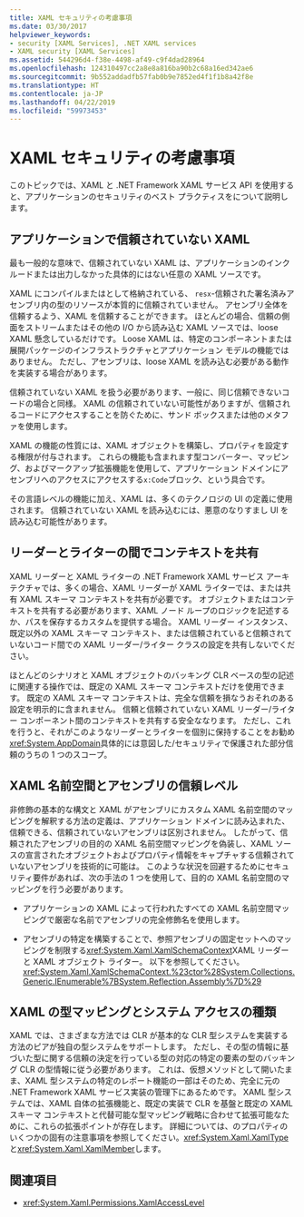 ```yaml
---
title: XAML セキュリティの考慮事項
ms.date: 03/30/2017
helpviewer_keywords:
- security [XAML Services], .NET XAML services
- XAML security [XAML Services]
ms.assetid: 544296d4-f38e-4498-af49-c9f4dad28964
ms.openlocfilehash: 124310497cc2a8e8a816ba90b2c68a16ed342ae6
ms.sourcegitcommit: 9b552addadfb57fab0b9e7852ed4f1f1b8a42f8e
ms.translationtype: HT
ms.contentlocale: ja-JP
ms.lasthandoff: 04/22/2019
ms.locfileid: "59973453"
---
```

# <a name="xaml-security-considerations"></a>XAML セキュリティの考慮事項
このトピックでは、XAML と .NET Framework XAML サービス API を使用すると、アプリケーションのセキュリティのベスト プラクティスをについて説明します。  
  
## <a name="untrusted-xaml-in-applications"></a>アプリケーションで信頼されていない XAML  
 最も一般的な意味で、信頼されていない XAML は、アプリケーションのインクルードまたは出力しなかった具体的にはない任意の XAML ソースです。  
  
 XAML にコンパイルまたはとして格納されている、 `resx`-信頼された署名済みアセンブリ内の型のリソースが本質的に信頼されていません。 アセンブリ全体を信頼するよう、XAML を信頼することができます。 ほとんどの場合、信頼の側面をストリームまたはその他の I/O から読み込む XAML ソースでは、loose XAML 懸念しているだけです。 Loose XAML は、特定のコンポーネントまたは展開パッケージのインフラストラクチャとアプリケーション モデルの機能ではありません。 ただし、アセンブリは、loose XAML を読み込む必要がある動作を実装する場合があります。  
  
 信頼されていない XAML を扱う必要があります、一般に、同じ信頼できないコードの場合と同様。 XAML の信頼されていない可能性がありますが、信頼されるコードにアクセスすることを防ぐために、サンド ボックスまたは他のメタファを使用します。  
  
 XAML の機能の性質には、XAML オブジェクトを構築し、プロパティを設定する権限が付与されます。 これらの機能も含まれます型コンバーター、マッピング、およびマークアップ拡張機能を使用して、アプリケーション ドメインにアセンブリへのアクセスにアクセスする`x:Code`ブロック、という具合です。  
  
 その言語レベルの機能に加え、XAML は、多くのテクノロジの UI の定義に使用されます。 信頼されていない XAML を読み込むには、悪意のなりすまし UI を読み込む可能性があります。  
  
## <a name="sharing-context-between-readers-and-writers"></a>リーダーとライターの間でコンテキストを共有  
 XAML リーダーと XAML ライターの .NET Framework XAML サービス アーキテクチャでは、多くの場合、XAML リーダーが XAML ライターでは、または共有 XAML スキーマ コンテキストを共有が必要です。 オブジェクトまたはコンテキストを共有する必要があります、XAML ノード ループのロジックを記述するか、パスを保存するカスタムを提供する場合。 XAML リーダー インスタンス、既定以外の XAML スキーマ コンテキスト、または信頼されていると信頼されていないコード間での XAML リーダー/ライター クラスの設定を共有しないでください。  
  
 ほとんどのシナリオと XAML オブジェクトのバッキング CLR ベースの型の記述に関連する操作では、既定の XAML スキーマ コンテキストだけを使用できます。 既定の XAML スキーマ コンテキストは、完全な信頼を損なうおそれのある設定を明示的に含まれません。 信頼と信頼されていない XAML リーダー/ライター コンポーネント間のコンテキストを共有する安全ななります。 ただし、これを行うと、それがこのようなリーダーとライターを個別に保持することをお勧め<xref:System.AppDomain>具体的には意図した/セキュリティで保護された部分信頼のうちの 1 つのスコープ。  
  
## <a name="xaml-namespaces-and-assembly-trust"></a>XAML 名前空間とアセンブリの信頼レベル  
 非修飾の基本的な構文と XAML がアセンブリにカスタム XAML 名前空間のマッピングを解釈する方法の定義は、アプリケーション ドメインに読み込まれた、信頼できる、信頼されていないアセンブリは区別されません。 したがって、信頼されたアセンブリの目的の XAML 名前空間マッピングを偽装し、XAML ソースの宣言されたオブジェクトおよびプロパティ情報をキャプチャする信頼されていないアセンブリを技術的に可能は。 このような状況を回避するためにセキュリティ要件があれば、次の手法の 1 つを使用して、目的の XAML 名前空間のマッピングを行う必要があります。  
  
-   アプリケーションの XAML によって行われたすべての XAML 名前空間マッピングで厳密な名前でアセンブリの完全修飾名を使用します。  
  
-   アセンブリの特定を構築することで、参照アセンブリの固定セットへのマッピングを制限する<xref:System.Xaml.XamlSchemaContext>XAML リーダーと XAML オブジェクト ライター。 以下を参照してください。<xref:System.Xaml.XamlSchemaContext.%23ctor%28System.Collections.Generic.IEnumerable%7BSystem.Reflection.Assembly%7D%29>  
  
## <a name="xaml-type-mapping-and-type-system-access"></a>XAML の型マッピングとシステム アクセスの種類  
 XAML では、さまざまな方法では CLR が基本的な CLR 型システムを実装する方法のピアが独自の型システムをサポートします。 ただし、その型の情報に基づいた型に関する信頼の決定を行っている型の対応の特定の要素の型のバッキング CLR の型情報に従う必要があります。 これは、仮想メソッドとして開いたまま、XAML 型システムの特定のレポート機能の一部はそのため、完全に元の .NET Framework XAML サービス実装の管理下にあるためです。 XAML 型システムでは、XAML 自体の拡張機能と、既定の実装で CLR を基盤と既定の XAML スキーマ コンテキストと代替可能な型マッピング戦略に合わせて拡張可能なために、これらの拡張ポイントが存在します。 詳細については、のプロパティのいくつかの固有の注意事項を参照してください。<xref:System.Xaml.XamlType>と<xref:System.Xaml.XamlMember>します。  
  
## <a name="see-also"></a>関連項目

- <xref:System.Xaml.Permissions.XamlAccessLevel>
